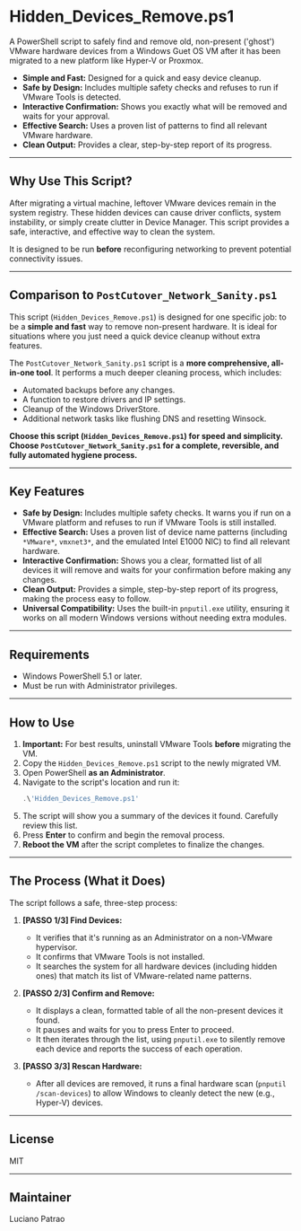 # Hidden\_Devices\_Remove.ps1

A PowerShell script to safely find and remove old, non-present ('ghost') VMware hardware devices from a Windows Guet OS VM after it has been migrated to a new platform like Hyper-V or Proxmox.

  - **Simple and Fast:** Designed for a quick and easy device cleanup.
  - **Safe by Design:** Includes multiple safety checks and refuses to run if VMware Tools is detected.
  - **Interactive Confirmation:** Shows you exactly what will be removed and waits for your approval.
  - **Effective Search:** Uses a proven list of patterns to find all relevant VMware hardware.
  - **Clean Output:** Provides a clear, step-by-step report of its progress.

-----

## Why Use This Script?

After migrating a virtual machine, leftover VMware devices remain in the system registry. These hidden devices can cause driver conflicts, system instability, or simply create clutter in Device Manager. This script provides a safe, interactive, and effective way to clean the system.

It is designed to be run **before** reconfiguring networking to prevent potential connectivity issues.

-----

## Comparison to `PostCutover_Network_Sanity.ps1`

This script (`Hidden_Devices_Remove.ps1`) is designed for one specific job: to be a **simple and fast** way to remove non-present hardware. It is ideal for situations where you just need a quick device cleanup without extra features.

The `PostCutover_Network_Sanity.ps1` script is a **more comprehensive, all-in-one tool**. It performs a much deeper cleaning process, which includes:

  - Automated backups before any changes.
  - A function to restore drivers and IP settings.
  - Cleanup of the Windows DriverStore.
  - Additional network tasks like flushing DNS and resetting Winsock.

**Choose this script (`Hidden_Devices_Remove.ps1`) for speed and simplicity. Choose `PostCutover_Network_Sanity.ps1` for a complete, reversible, and fully automated hygiene process.**

-----

## Key Features

  - **Safe by Design:** Includes multiple safety checks. It warns you if run on a VMware platform and refuses to run if VMware Tools is still installed.
  - **Effective Search:** Uses a proven list of device name patterns (including `*VMware*`, `vmxnet3*`, and the emulated Intel E1000 NIC) to find all relevant hardware.
  - **Interactive Confirmation:** Shows you a clear, formatted list of all devices it will remove and waits for your confirmation before making any changes.
  - **Clean Output:** Provides a simple, step-by-step report of its progress, making the process easy to follow.
  - **Universal Compatibility:** Uses the built-in `pnputil.exe` utility, ensuring it works on all modern Windows versions without needing extra modules.

-----

## Requirements

  - Windows PowerShell 5.1 or later.
  - Must be run with Administrator privileges.

-----

## How to Use

1.  **Important:** For best results, uninstall VMware Tools **before** migrating the VM.
2.  Copy the `Hidden_Devices_Remove.ps1` script to the newly migrated VM.
3.  Open PowerShell **as an Administrator**.
4.  Navigate to the script's location and run it:
    ```powershell
    .\'Hidden_Devices_Remove.ps1'
    ```
5.  The script will show you a summary of the devices it found. Carefully review this list.
6.  Press **Enter** to confirm and begin the removal process.
7.  **Reboot the VM** after the script completes to finalize the changes.

-----

## The Process (What it Does)

The script follows a safe, three-step process:

1.  **[PASSO 1/3] Find Devices:**

      - It verifies that it's running as an Administrator on a non-VMware hypervisor.
      - It confirms that VMware Tools is not installed.
      - It searches the system for all hardware devices (including hidden ones) that match its list of VMware-related name patterns.

2.  **[PASSO 2/3] Confirm and Remove:**

      - It displays a clean, formatted table of all the non-present devices it found.
      - It pauses and waits for you to press Enter to proceed.
      - It then iterates through the list, using `pnputil.exe` to silently remove each device and reports the success of each operation.

3.  **[PASSO 3/3] Rescan Hardware:**

      - After all devices are removed, it runs a final hardware scan (`pnputil /scan-devices`) to allow Windows to cleanly detect the new (e.g., Hyper-V) devices.

-----

## License

MIT

-----

## Maintainer

Luciano Patrao
